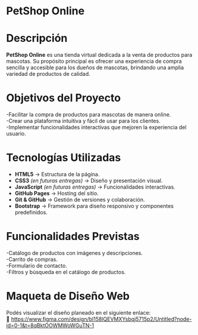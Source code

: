 # PetShop Online  

# Descripción  
**PetShop Online** es una tienda virtual dedicada a la venta de productos para mascotas. Su propósito principal es ofrecer una experiencia de compra sencilla y accesible para los dueños de mascotas, brindando una amplia variedad de productos de calidad.  

# Objetivos del Proyecto  
-Facilitar la compra de productos para mascotas de manera online.  
-Crear una plataforma intuitiva y fácil de usar para los clientes.  
-Implementar funcionalidades interactivas que mejoren la experiencia del usuario.  

# Tecnologías Utilizadas  
- **HTML5** → Estructura de la página.  
- **CSS3** *(en futuras entregas)* → Diseño y presentación visual.  
- **JavaScript** *(en futuras entregas)* → Funcionalidades interactivas.  
- **GitHub Pages** → Hosting del sitio.  
- **Git & GitHub** → Gestión de versiones y colaboración.
- **Bootstrap** → Framework para diseño responsivo y componentes predefinidos.

# Funcionalidades Previstas  
-Catálogo de productos con imágenes y descripciones.  
-Carrito de compras.  
-Formulario de contacto.  
-Filtros y búsqueda en el catálogo de productos.  

# Maqueta de Diseño Web  
Podés visualizar el diseño planeado en el siguiente enlace:  
🔗 https://www.figma.com/design/bI158lQEVMXYsbqj5715p2/Untitled?node-id=0-1&t=8qBktOOWMWoWGuTN-1
  


